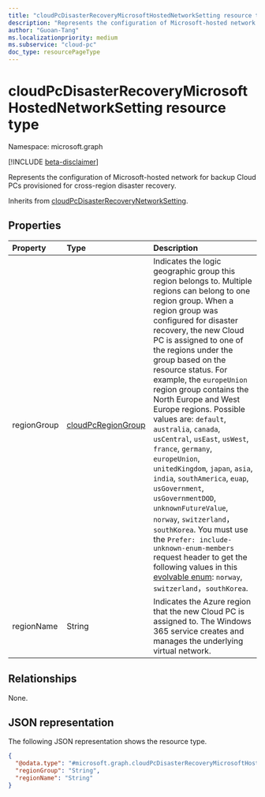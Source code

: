 ```yaml
---
title: "cloudPcDisasterRecoveryMicrosoftHostedNetworkSetting resource type"
description: "Represents the configuration of Microsoft-hosted network for backup Cloud PCs provisioned for cross-region disaster recovery."
author: "Guoan-Tang"
ms.localizationpriority: medium
ms.subservice: "cloud-pc"
doc_type: resourcePageType
---
```


# cloudPcDisasterRecoveryMicrosoftHostedNetworkSetting resource type

Namespace: microsoft.graph

[!INCLUDE [beta-disclaimer](../../includes/beta-disclaimer.md)]

Represents the configuration of Microsoft-hosted network for backup Cloud PCs provisioned for cross-region disaster recovery.

Inherits from [cloudPcDisasterRecoveryNetworkSetting](../resources/cloudpcdisasterrecoverynetworksetting.md).

## Properties

|Property|Type|Description|
|:---|:---|:---|
|regionGroup|[cloudPcRegionGroup](../resources/cloudpcsupportedregion.md#cloudpcregiongroup-values)|Indicates the logic geographic group this region belongs to. Multiple regions can belong to one region group. When a region group was configured for disaster recovery, the new Cloud PC is assigned to one of the regions under the group based on the resource status. For example, the `europeUnion` region group contains the North Europe and West Europe regions. Possible values are: `default`, `australia`, `canada`, `usCentral`, `usEast`, `usWest`, `france`, `germany`, `europeUnion`, `unitedKingdom`, `japan`, `asia`, `india`, `southAmerica`, `euap`, `usGovernment`, `usGovernmentDOD`, `unknownFutureValue`, `norway`, `switzerland`，`southKorea`. You must use the `Prefer: include-unknown-enum-members` request header to get the following values in this [evolvable enum](/graph/best-practices-concept#handling-future-members-in-evolvable-enumerations): `norway`, `switzerland`，`southKorea`.|
|regionName|String|Indicates the Azure region that the new Cloud PC is assigned to. The Windows 365 service creates and manages the underlying virtual network.|

## Relationships

None.

## JSON representation

The following JSON representation shows the resource type.
<!-- {
  "blockType": "resource",
  "@odata.type": "microsoft.graph.cloudPcDisasterRecoveryMicrosoftHostedNetworkSetting"
}
-->

``` json
{
  "@odata.type": "#microsoft.graph.cloudPcDisasterRecoveryMicrosoftHostedNetworkSetting",
  "regionGroup": "String",
  "regionName": "String"
}
```
